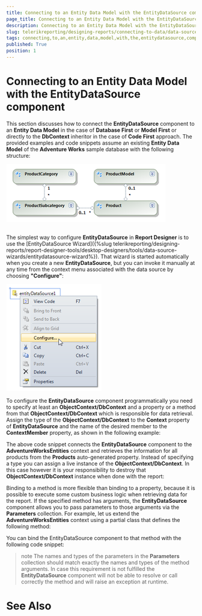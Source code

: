 ```yaml
---
title: Connecting to an Entity Data Model with the EntityDataSource component
page_title: Connecting to an Entity Data Model with the EntityDataSource component | for Telerik Reporting Documentation
description: Connecting to an Entity Data Model with the EntityDataSource component
slug: telerikreporting/designing-reports/connecting-to-data/data-source-components/entitydatasource-component/connecting-to-an-entity-data-model-with-the-entitydatasource-component
tags: connecting,to,an,entity,data,model,with,the,entitydatasource,component
published: True
position: 1
---
```


# Connecting to an Entity Data Model with the EntityDataSource component



This section discusses how to connect the __EntityDataSource__ component to an 
    	__Entity Data Model__ in the case of __Database First__ or __Model First__ 
        or directly to the __DbContext__ inheritor  in the case of __Code First__ approach. 
        The provided examples and code snippets assume an existing
        __Entity Data Model__ of the __Adventure Works__ sample database with the following structure:

![](images/DataSources/EntityDataSourceAdventureWorksEntityModel.png)

## 

The simplest way to configure __EntityDataSource__ in __Report Designer__ is to use 
      	the [EntityDataSource Wizard]({%slug telerikreporting/designing-reports/report-designer-tools/desktop-designers/tools/data-source-wizards/entitydatasource-wizard%}). That wizard is started automatically when you create a new __EntityDataSource__, but you can invoke 
      	it manually at any time from the context menu associated with the data source by choosing __"Configure"__:

![](images/DataSources/EntityDataSourceConfigure.png)

To configure the __EntityDataSource__ component programmatically you need to specify at least an __ObjectContext/DbContext__
      	and a property or a method from that __ObjectContext/DbContext__ which is responsible for data retrieval. Assign the type of 
      	the __ObjectContext/DbContext__ to the __Context__ property of __EntityDataSource__ and the name of the desired member to the 
      	__ContextMember__ property, as shown in the following example:
      	

	



	



The above code snippet connects the __EntityDataSource__ component to the __AdventureWorksEntities__ 
      	context and retrieves the information for all products from the __Products__ auto-generated property.
Instead of specifying a type you can assign a live instance of the __ObjectContext/DbContext__. In this case however it is 
      	your responsibility to destroy that __ObjectContext/DbContext__ instance when done with the report:
      	

	



	



Binding to a method is more flexible than binding to a property, because it is possible to execute some 
      	custom business logic when retrieving data for the report. If the specified method has arguments, the 
      	__EntityDataSource__ component allows you to pass parameters to those arguments via the __Parameters__ collection. 
      	For example, let us extend the __AdventureWorksEntities__ context using a partial class that defines the following
      	method:
      	

	



	



You can bind the EntityDataSource component to that method with the following code snippet:
      	

	



	



>note The names and types of the parameters in the  __Parameters__  collection should match exactly the names and 	types of the method arguments. In case this requirement is not fulfilled the  __EntityDataSource__  component will 	not be able to resolve or call correctly the method and will raise an exception at runtime.


# See Also
